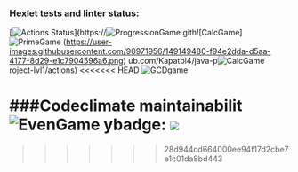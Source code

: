 ### Hexlet tests and linter status:
[![Actions Status](https://github.com/Kapatbl4/java-project-lvl1/workflows/hexlet-check/badge.svg)](https://![ProgressionGame](https://user-images.githubusercontent.com/90971956/149149505-367d57df-2fc2-48ae-8285-2dcf4667325d.png)
gith![CalcGame]![PrimeGame](https://user-images.githubusercontent.com/90971956/149149511-ff580b0d-38bf-4401-a05f-bf236716b64d.png)
(https://user-images.githubusercontent.com/90971956/149149480-f94e2dda-d5aa-4177-8d29-e1c7904596a6.png)
ub.com/Kapatbl4/java-p![CalcGame](https://user-images.githubusercontent.com/90971956/149149827-0eef38c5-f179-4e56-bac8-2befec730cbf.png)
roject-lvl1/actions)
<<<<<<< HEAD
![GCDgame](https://user-images.githubusercontent.com/90971956/149149489-9978415f-6c2a-40a3-bc87-2627d7a7ad4b.png)

###Codeclimate maintainabilit![EvenGame](https://user-images.githubusercontent.com/90971956/149149465-0ad9d4ed-4ebc-46e7-bd49-9873e9a16774.png)
ybadge:
<a href="https://codeclimate.com/github/codeclimate/codeclimate/maintainability"><img src="https://api.codeclimate.com/v1/badges/a99a88d28ad37a79dbf6/maintainability" /></a>
=======
>>>>>>> 28d944cd664000ee94f17d2cbe7e1c01da8bd443
